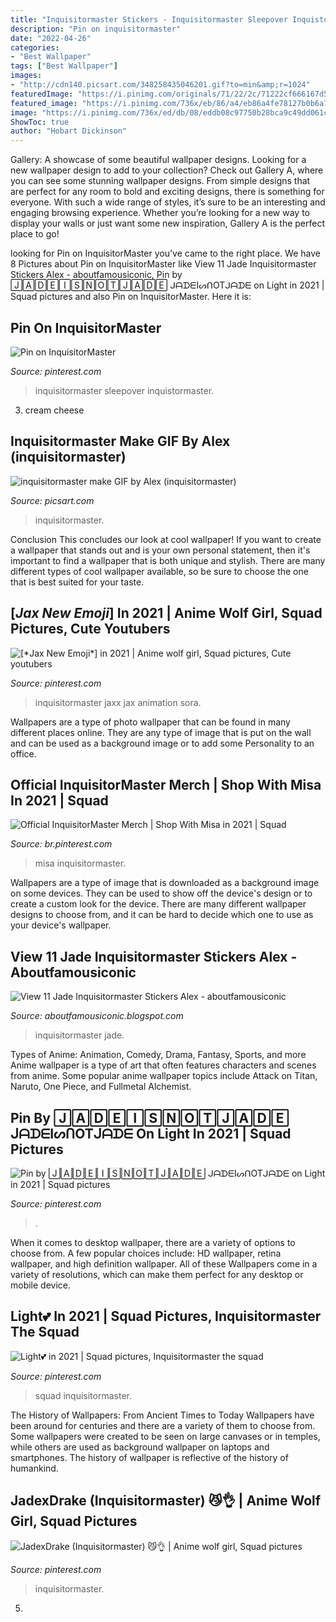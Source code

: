 ```yaml
---
title: "Inquisitormaster Stickers - Inquisitormaster Sleepover Inquistormaster"
description: "Pin on inquisitormaster"
date: "2022-04-26"
categories:
- "Best Wallpaper"
tags: ["Best Wallpaper"]
images:
- "http://cdn140.picsart.com/348258435046201.gif?to=min&amp;r=1024"
featuredImage: "https://i.pinimg.com/originals/71/22/2c/71222cf666167d576b1b01a3847c89cf.jpg"
featured_image: "https://i.pinimg.com/736x/eb/86/a4/eb86a4fe78127b0b6a7f4666ab9cb48a.jpg"
image: "https://i.pinimg.com/736x/ed/db/08/eddb08c97750b28bca9c49dd061cbb3f.jpg"
ShowToc: true
author: "Hobart Dickinson"
---
```



Gallery: A showcase of some beautiful wallpaper designs.
Looking for a new wallpaper design to add to your collection? Check out Gallery A, where you can see some stunning wallpaper designs. From simple designs that are perfect for any room to bold and exciting designs, there is something for everyone. With such a wide range of styles, it’s sure to be an interesting and engaging browsing experience. Whether you’re looking for a new way to display your walls or just want some new inspiration, Gallery A is the perfect place to go!
		
		
		
		
		
		
		
	

		
looking for Pin on InquisitorMaster you've came to the right place. We have 8 Pictures about Pin on InquisitorMaster like View 11 Jade Inquisitormaster Stickers Alex - aboutfamousiconic, Pin by 🄹🄰🄳🄴🄸🅂🄽🄾🅃🄹🄰🄳🄴 ᒍᗩᗪᗴIᔕᑎOTᒍᗩᗪᗴ on Light in 2021 | Squad pictures and also Pin on InquisitorMaster. Here it is:
		
    
## Pin On InquisitorMaster

<img loading=lazy src="https://i.pinimg.com/736x/eb/86/a4/eb86a4fe78127b0b6a7f4666ab9cb48a.jpg" onerror="this.onerror=null;this.src='https://tse2.mm.bing.net/th?id=OIP.Ja_DEUaJSx-M5ODkRNS4JwHaHN&amp;pid=15.1';" alt="Pin on InquisitorMaster">

_Source: pinterest.com_

>inquisitormaster sleepover inquistormaster. 

	

3. cream cheese 

    
## Inquisitormaster Make GIF By Alex (inquisitormaster)

<img loading=lazy src="http://cdn140.picsart.com/348258435046201.gif?to=min&amp;r=1024" onerror="this.onerror=null;this.src='https://tse2.mm.bing.net/th?id=OIP.qU47AaAjWgwoVZ-MDX9YpgHaGx&amp;pid=15.1';" alt="inquisitormaster make GIF by Alex (inquisitormaster)">

_Source: picsart.com_

>inquisitormaster. 

	

Conclusion
This concludes our look at cool wallpaper! If you want to create a wallpaper that stands out and is your own personal statement, then it's important to find a wallpaper that is both unique and stylish. There are many different types of cool wallpaper available, so be sure to choose the one that is best suited for your taste.

    
## [*Jax New Emoji*] In 2021 | Anime Wolf Girl, Squad Pictures, Cute Youtubers

<img loading=lazy src="https://i.pinimg.com/736x/7f/9b/ed/7f9beda3e788c44492bfa0e4ac3c353f.jpg" onerror="this.onerror=null;this.src='https://tse3.mm.bing.net/th?id=OIP.ppkL5rSUdd_GAEwj6cV4XgAAAA&amp;pid=15.1';" alt="[*Jax New Emoji*] in 2021 | Anime wolf girl, Squad pictures, Cute youtubers">

_Source: pinterest.com_

>inquisitormaster jaxx jax animation sora. 

	



Wallpapers are a type of photo wallpaper that can be found in many different places online. They are any type of image that is put on the wall and can be used as a background image or to add some Personality to an office.

    
## Official InquisitorMaster Merch | Shop With Misa In 2021 | Squad

<img loading=lazy src="https://i.pinimg.com/originals/dc/fe/3d/dcfe3d4ed4a1673d85eed86253b8c558.jpg" onerror="this.onerror=null;this.src='https://tse3.mm.bing.net/th?id=OIP.2YCpJxxeJDIDUr7QaIQXzgAAAA&amp;pid=15.1';" alt="Official InquisitorMaster Merch | Shop With Misa in 2021 | Squad">

_Source: br.pinterest.com_

>misa inquisitormaster. 

	

Wallpapers are a type of image that is downloaded as a background image on some devices. They can be used to show off the device's design or to create a custom look for the device. There are many different wallpaper designs to choose from, and it can be hard to decide which one to use as your device's wallpaper.

    
## View 11 Jade Inquisitormaster Stickers Alex - Aboutfamousiconic

<img loading=lazy src="https://lh3.googleusercontent.com/proxy/GR5BuaUm5ZdLqH-4mum-HmO63DCwxWAw2z1yZNs8bhx-Dt4uJVpomyKQkVV3fh2vaJaMT5D_JOh0ZYxii91rHjJRcrabCiBgKOF8ng=w1200-h630-p-k-no-nu" onerror="this.onerror=null;this.src='https://tse1.mm.bing.net/th?id=OIP.oV7bORbdMccU10aGg7otnwHaD4&amp;pid=15.1';" alt="View 11 Jade Inquisitormaster Stickers Alex - aboutfamousiconic">

_Source: aboutfamousiconic.blogspot.com_

>inquisitormaster jade. 

	

Types of Anime: Animation, Comedy, Drama, Fantasy, Sports, and more
Anime wallpaper is a type of art that often features characters and scenes from anime. Some popular anime wallpaper topics include Attack on Titan, Naruto, One Piece, and Fullmetal Alchemist.

    
## Pin By 🄹🄰🄳🄴🄸🅂🄽🄾🅃🄹🄰🄳🄴 ᒍᗩᗪᗴIᔕᑎOTᒍᗩᗪᗴ On Light In 2021 | Squad Pictures

<img loading=lazy src="https://i.pinimg.com/736x/ed/db/08/eddb08c97750b28bca9c49dd061cbb3f.jpg" onerror="this.onerror=null;this.src='https://tse1.mm.bing.net/th?id=OIP.5A8zlOZtMqmiGn5FUbTnjQHaKu&amp;pid=15.1';" alt="Pin by 🄹🄰🄳🄴🄸🅂🄽🄾🅃🄹🄰🄳🄴 ᒍᗩᗪᗴIᔕᑎOTᒍᗩᗪᗴ on Light in 2021 | Squad pictures">

_Source: pinterest.com_

>. 

	

When it comes to desktop wallpaper, there are a variety of options to choose from. A few popular choices include: HD wallpaper, retina wallpaper, and high definition wallpaper. All of these Wallpapers come in a variety of resolutions, which can make them perfect for any desktop or mobile device. 

    
## Light💕 In 2021 | Squad Pictures, Inquisitormaster The Squad

<img loading=lazy src="https://i.pinimg.com/736x/a6/4e/be/a64ebee3c1ab011b107faae42ec7b755.jpg" onerror="this.onerror=null;this.src='https://tse4.mm.bing.net/th?id=OIP.JIl0nlV23uHTUSaf_rI4GgAAAA&amp;pid=15.1';" alt="Light💕 in 2021 | Squad pictures, Inquisitormaster the squad">

_Source: pinterest.com_

>squad inquisitormaster. 

	

The History of Wallpapers: From Ancient Times to Today
Wallpapers have been around for centuries and there are a variety of them to choose from. Some wallpapers were created to be seen on large canvases or in temples, while others are used as background wallpaper on laptops and smartphones. The history of wallpaper is reflective of the history of humankind.

    
## JadexDrake (Inquisitormaster) 😼👌 | Anime Wolf Girl, Squad Pictures

<img loading=lazy src="https://i.pinimg.com/originals/71/22/2c/71222cf666167d576b1b01a3847c89cf.jpg" onerror="this.onerror=null;this.src='https://tse4.mm.bing.net/th?id=OIP.IBsZPPWJlF4JHN7xOUkfaAHaF4&amp;pid=15.1';" alt="JadexDrake (Inquisitormaster) 😼👌 | Anime wolf girl, Squad pictures">

_Source: pinterest.com_

>inquisitormaster. 

	

5.


